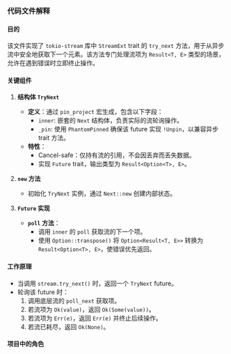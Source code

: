 ### 代码文件解释

#### 目的
该文件实现了 `tokio-stream` 库中 `StreamExt` trait 的 `try_next` 方法，用于从异步流中安全地获取下一个元素。该方法专门处理流项为 `Result<T, E>` 类型的场景，允许在遇到错误时立即终止操作。

#### 关键组件
1. **结构体 `TryNext`**
   - **定义**：通过 `pin_project` 宏生成，包含以下字段：
     - `inner`: 嵌套的 `Next` 结构体，负责实际的流轮询操作。
     - `_pin`: 使用 `PhantomPinned` 确保该 future 实现 `!Unpin`，以兼容异步 trait 方法。
   - **特性**：
     - Cancel-safe：仅持有流的引用，不会因丢弃而丢失数据。
     - 实现 `Future` trait，输出类型为 `Result<Option<T>, E>`。

2. **`new` 方法**
   - 初始化 `TryNext` 实例，通过 `Next::new` 创建内部状态。

3. **`Future` 实现**
   - **`poll` 方法**：
     - 调用 `inner` 的 `poll` 获取流的下一个项。
     - 使用 `Option::transpose()` 将 `Option<Result<T, E>>` 转换为 `Result<Option<T>, E>`，使错误优先返回。

#### 工作原理
- 当调用 `stream.try_next()` 时，返回一个 `TryNext` future。
- 轮询该 future 时：
  1. 调用底层流的 `poll_next` 获取项。
  2. 若流项为 `Ok(value)`，返回 `Ok(Some(value))`。
  3. 若流项为 `Err(e)`，返回 `Err(e)` 并终止后续操作。
  4. 若流已耗尽，返回 `Ok(None)`。

#### 项目中的角色